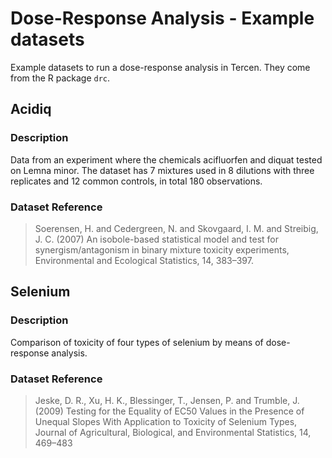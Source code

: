 # Dose-Response Analysis - Example datasets

Example datasets to run a dose-response analysis in Tercen. They come from the R package `drc`.

## Acidiq

### Description

Data from an experiment where the chemicals acifluorfen and diquat tested on Lemna minor. The dataset has 7 mixtures used in 8 dilutions with three replicates and 12 common controls, in total 180 observations.

### Dataset Reference

> Soerensen, H. and Cedergreen, N. and Skovgaard, I. M. and Streibig, J. C. (2007) An isobole-based statistical model and test for synergism/antagonism in binary mixture toxicity experiments, Environmental and Ecological Statistics, 14, 383–397.

## Selenium

### Description

Comparison of toxicity of four types of selenium by means of dose-response analysis.

### Dataset Reference

> Jeske, D. R., Xu, H. K., Blessinger, T., Jensen, P. and Trumble, J. (2009) Testing for the Equality of EC50 Values in the Presence of Unequal Slopes With Application to Toxicity of Selenium Types, Journal of Agricultural, Biological, and Environmental Statistics, 14, 469–483